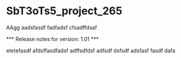 # SbT3oTs5_project_265

AAgg
aadsfasdf
fadfadsf
cfsadffdsaf


*** Release notes for version: 1.01 ***

etetefasdf
afdsffasdfadsf
adffsdfdsf
adfsdf
dsfsdf
adsfasf
fasdf
dafa
